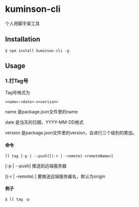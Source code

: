 # kuminson-cli

个人用脚手架工具

## Installation

```
$ npm install kuminson-cli -g
```

## Usage

### 1.打Tag号

Tag号格式为

```
<name>-<date>-v<version>
```

name 是package.json文件里的name

date 是当天的日期，YYYY-MM-DD格式

version 是package.json文件里的version，会进行三个级别的累加。

#### 命令

```
ll tag [-p | --push][(-r | -remote) <remoteName>]
```

[-p | --push] 推送到远端服务器

[(-r | -remote) <remoteName>] 要推送远端服务器名，默认为origin

#### 例子

```
$ ll tag -p
```